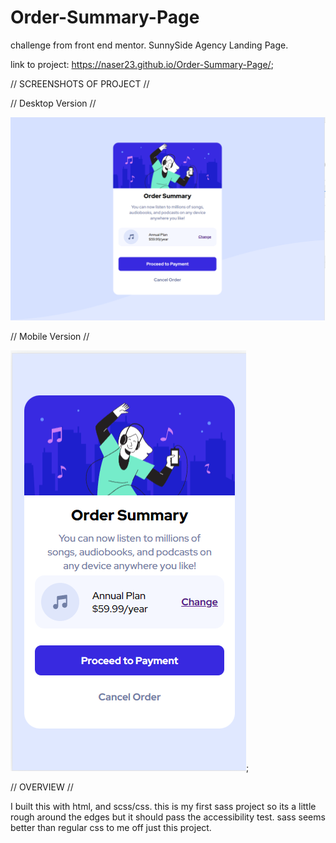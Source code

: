 # Order-Summary-Page

challenge from front end mentor. SunnySide Agency Landing Page.

link to project: https://naser23.github.io/Order-Summary-Page/;

// SCREENSHOTS OF PROJECT //

// Desktop Version //

![](screenshots/desktop.png)

// Mobile Version //

![](screenshots/mobile.png);

// OVERVIEW //

I built this with html, and scss/css. this is my first sass project so its a little rough around the edges but it should pass the accessibility test. sass seems better than regular css to me off just this project.
